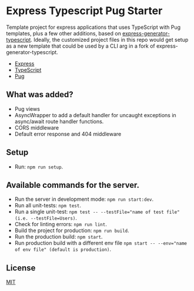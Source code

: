 # Express Typescript Pug Starter
Template project for express applications that uses TypeScript with Pug templates, plus a few other additions, based on [express-generator-typescript](https://github.com/seanpmaxwell/express-generator-typescript). Ideally, the customized project files in this repo would get setup as a new template that could be used by a CLI arg in a fork of express-generator-typescript.

- [Express](https://www.npmjs.com/package/express)
- [TypeScript](https://www.npmjs.com/package/typescript)
- [Pug](https://www.npmjs.com/package/pug)

## What was added?
- Pug views
- AsyncWrapper to add a default handler for uncaught exceptions in async/await route handler functions.
- CORS middleware
- Default error response and 404 middleware

## Setup

- Run: `npm run setup`.


## Available commands for the server.

- Run the server in development mode: `npm run start:dev`.
- Run all unit-tests: `npm test`.
- Run a single unit-test: `npm test -- --testFile="name of test file" (i.e. --testFile=Users)`.
- Check for linting errors: `npm run lint`.
- Build the project for production: `npm run build`.
- Run the production build: `npm start`.
- Run production build with a different env file `npm start -- --env="name of env file" (default is production)`.


## License

[MIT](LICENSE)